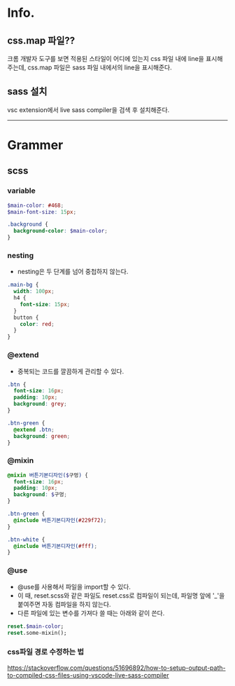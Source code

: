 # Info.

## css.map 파일??

크롬 개발자 도구를 보면 적용된 스타일이 어디에 있는지 css 파일 내에 line을 표시해주는데, css.map 파일은 sass 파일 내에서의 line을 표시해준다.

## sass 설치

vsc extension에서 live sass compiler을 검색 후 설치해준다.

---

# Grammer

## scss

### variable

```scss
$main-color: #468;
$main-font-size: 15px;

.background {
  background-color: $main-color;
}
```

### nesting

- nesting은 두 단계를 넘어 중첩하지 않는다.

```scss
.main-bg {
  width: 100px;
  h4 {
    font-size: 15px;
  }
  button {
    color: red;
  }
}
```

### @extend

- 중복되는 코드를 깔끔하게 관리할 수 있다.

```scss
.btn {
  font-size: 16px;
  padding: 10px;
  background: grey;
}

.btn-green {
  @extend .btn;
  background: green;
}
```

### @mixin

```scss
@mixin 버튼기본디자인($구멍) {
  font-size: 16px;
  padding: 10px;
  background: $구멍;
}

.btn-green {
  @include 버튼기본디자인(#229f72);
}

.btn-white {
  @include 버튼기본디자인(#fff);
}
```

### @use

- @use를 사용해서 파일을 import할 수 있다.
- 이 때, reset.scss와 같은 파일도 reset.css로 컴파일이 되는데, 파일명 앞에 '\_'을 붙여주면 자동 컴파일을 하지 않는다.
- 다른 파일에 있는 변수를 가져다 쓸 때는 아래와 같이 쓴다.

```scss
reset.$main-color;
reset.some-mixin();
```

### css파일 경로 수정하는 법

https://stackoverflow.com/questions/51696892/how-to-setup-output-path-to-compiled-css-files-using-vscode-live-sass-compiler
